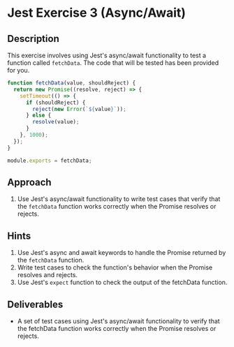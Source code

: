 # Jest Exercise 3 (Async/Await)

## Description

This exercise involves using Jest's async/await functionality to test a function called `fetchData`. The code that will be tested has been provided for you.

```javascript
function fetchData(value, shouldReject) {
  return new Promise((resolve, reject) => {
    setTimeout(() => {
      if (shouldReject) {
        reject(new Error(`${value}`));
      } else {
        resolve(value);
      }
    }, 1000);
  });
}

module.exports = fetchData;
```

## Approach

1. Use Jest's async/await functionality to write test cases that verify that the `fetchData` function works correctly when the Promise resolves or rejects.

## Hints

1. Use Jest's async and await keywords to handle the Promise returned by the `fetchData` function.
2. Write test cases to check the function's behavior when the Promise resolves and rejects.
3. Use Jest's `expect` function to check the output of the fetchData function.

## Deliverables

- A set of test cases using Jest's async/await functionality to verify that the fetchData function works correctly when the Promise resolves or rejects.
